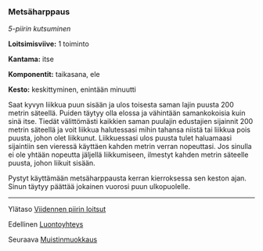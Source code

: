### Metsäharppaus

*5-piirin kutsuminen*

**Loitsimisviive:** 1 toiminto

**Kantama:** itse

**Komponentit:** taikasana, ele

**Kesto:** keskittyminen, enintään minuutti

Saat kyvyn liikkua puun sisään ja ulos toisesta saman lajin puusta 200 metrin säteellä. Puiden täytyy olla elossa ja vähintään samankokoisia kuin sinä itse. Tiedät välittömästi kaikkien saman puulajin edustajien sijainnit 200 metrin säteellä ja voit liikkua halutessasi mihin tahansa niistä tai liikkua pois puusta, johon olet liikkunut. Liikkuessasi ulos puusta tulet haluamaasi sijaintiin sen vieressä käyttäen kahden metrin verran nopeuttasi. Jos sinulla ei ole yhtään nopeutta jäljellä liikkumiseen, ilmestyt kahden metrin säteelle puusta, johon liikuit sisään.

Pystyt käyttämään metsäharppausta kerran kierroksessa sen keston ajan. Sinun täytyy päättää jokainen vuorosi puun ulkopuolelle.

---

Ylätaso [Viidennen piirin loitsut](5_piirin_loitsut)

Edellinen [Luontoyhteys](Luontoyhteys)

Seuraava [Muistinmuokkaus](Muistinmuokkaus)

